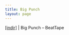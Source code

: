 ```yaml
---
title: Big Punch
layout: page
---
```


<a href="https://cloud.mail.ru/public/8268fad2b35b/Big%20Punch%20-%20BeatTape" target="_blank">[indir]</a>   |   Big Punch &#8211; BeatTape
